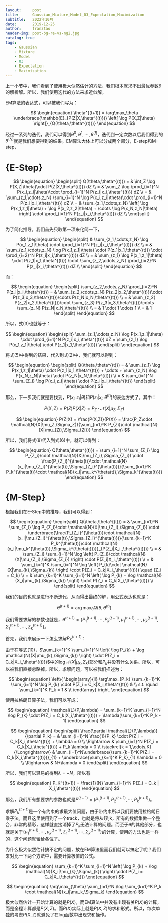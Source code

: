 ```yaml
---
layout:     post
title:      Gaussian_Mixture_Model_03_Expectation_Maximization
subtitle:   2022年10月
date:       2019-12-25
author:     franztao
header-img: post-bg-re-vs-ng2.jpg
catalog: true
tags:
    - Gaussian
    - Mixture
    - Model
    - 03
    - Expectation
    - Maximization
---
```


    

上一小节中，我们看到了使用极大似然估计的方法，我们根本就求不出最优参数$\theta$的解析解。所以，我们使用迭代的方法来求近似解。

EM算法的表达式，可以被我们写为：

$$
\begin{equation}
    \theta^{(t+1)} = \arg\max_\theta \underbrace{\mathbb{E}_{P(Z|X,\theta^{(t)})} \left[ \log P(X,Z|\theta) \right]}_{Q(\theta,\theta^{(t)})}
\end{equation}
$$

经过一系列的迭代，我们可以得到$\theta^{0},\theta^{1},\cdots,\theta^{(t)}$，迭代到一定次数以后我们得到的$\theta^{(N)}$就是我们想要得到的结果。EM算法大体上可以分成两个部分，E-step和M-step，

#  {E-Step}

$$
\begin{equation}
    \begin{split}
        Q(\theta,\theta^{(t)}) 
        = & \int_Z \log P(X,Z|\theta)\cdot P(Z|X,\theta^{(t)}) dZ \\
        = & \sum_Z \log \prod_{i=1}^N P(x_i,z_i|\theta)\cdot \prod_{i=1}^N P(z_i|x_i,\theta^{(t)}) dZ \\
        = & \sum_{z_1,\cdots,z_N} \sum_{i=1}^N \log P(x_i,z_i|\theta)\cdot \prod_{i=1}^N P(z_i|x_i,\theta^{(t)}) dZ \\
        = & \sum_{z_1,\cdots,z_N} \left[ \log P(x_1,z_1|\theta) + \log P(x_2,z_2|\theta) + \cdots \log P(x_N,z_N|\theta) \right] \cdot \prod_{i=1}^N P(z_i|x_i,\theta^{(t)}) dZ \\
    \end{split}
\end{equation}
$$

为了简化推导，我们首先只取第一项来化简一下，

$$
\begin{equation}
    \begin{split}
        & \sum_{z_1,\cdots,z_N} \log P(x_1,z_1|\theta) \cdot \prod_{i=1}^N P(z_i|x_i,\theta^{(t)}) dZ \\
        = & \sum_{z_1,\cdots,z_N} \log P(x_1,z_1|\theta) \cdot P(z_1|x_1,\theta^{(t)}) \cdot \prod_{i=2}^N P(z_i|x_i,\theta^{(t)}) dZ \\
        = & \sum_{z_1} \log P(x_1,z_1|\theta) \cdot  P(z_1|x_1,\theta^{(t)}) \cdot \sum_{z_2,\cdots,z_N} \prod_{i=2}^N P(z_i|x_i,\theta^{(t)}) dZ \\
    \end{split}
\end{equation}
$$

而：

$$
\begin{equation}
    \begin{split}
        \sum_{z_2,\cdots,z_N} \prod_{i=2}^N P(z_i|x_i,\theta^{(t)}) 
        = & \sum_{z_2,\cdots,z_N} P(z_2|x_2,\theta^{(t)})\cdot P(z_3|x_3,\theta^{(t)})\cdots P(z_N|x_N,\theta^{(t)}) \\
        = & \sum_{z_2} P(z_2|x_2,\theta^{(t)})\cdot \sum_{z_3} P(z_3|x_3,\theta^{(t)})\cdots \sum_{z_N} P(z_N|x_N,\theta^{(t)}) \\
        = & 1 \cdot 1 \cdots 1 \\
        = & 1 
    \end{split}
\end{equation}
$$

所以，式(3)也就等于：

$$
\begin{equation}
    \begin{split}
        \sum_{z_1,\cdots,z_N} \log P(x_1,z_1|\theta) \cdot \prod_{i=1}^N P(z_i|x_i,\theta^{(t)}) dZ = \sum_{z_1} \log P(x_1,z_1|\theta) \cdot  P(z_1|x_1,\theta^{(t)})
    \end{split}
\end{equation}
$$

将式(5)中得到的结果，代入到式(2)中，我们就可以得到：

$$
\begin{equation}
    \begin{split}
         Q(\theta,\theta^{(t)}) 
        = & \sum_{z_1} \log P(x_1,z_1|\theta) \cdot  P(z_1|x_1,\theta^{(t)}) + \cdots +  \sum_{z_N} \log P(x_N,z_N|\theta) \cdot  P(z_N|x_N,\theta^{(t)}) \\
        = & \sum_{i=1}^N \sum_{Z_i} \log P(x_i,z_i|\theta) \cdot  P(z_i|x_i,\theta^{(t)})
    \end{split}
\end{equation}
$$

那么，下一步我们就是要找到，$P(x_i,z_i|\theta)$和$P(z_i|x_i,\theta^{(t)})$的表达方式了。其中：

$$
\begin{equation}
    P(X,Z) = P(Z)P(X|Z) = P_Z\cdot \mathcal{N}(X|\mu_Z,\Sigma_Z)
\end{equation}
$$

$$
\begin{equation}
    P(Z|X) = \frac{P(X,Z)}{P(X)} = \frac{P_Z\cdot \mathcal{N}(X|\mu_Z,\Sigma_Z)}{\sum_{i=1}^K P_{Zi}\cdot \mathcal{N}(X|\mu_{Zi},\Sigma_{Zi})}
\end{equation}
$$

所以，我们将式(8)代入到式(6)中，就可以得到：

$$
\begin{equation}
     Q(\theta,\theta^{(t)})  =    \sum_{i=1}^N \sum_{Z_i} \log P_{Z_i}\cdot \mathcal{N}(X|\mu_{Z_i},\Sigma_{Z_i}) \cdot \frac{P_{Z_i}^{\theta(t)}\cdot \mathcal{N}(x_i|\mu_{Z_i}^{\theta(t)},\Sigma_{Z_i}^{\theta(t)})}{\sum_{k=1}^K P_k^{\theta(t)}\cdot \mathcal{N}(x_i|\mu_k^{\theta(t)},\Sigma_k^{\theta(t)})}
\end{equation}
$$

#  {M-Step}
根据我们在E-Step中的推导，我们可以得到：

$$
\begin{equation}
    \begin{split}
        Q(\theta,\theta^{(t)})  
        = & \sum_{i=1}^N \sum_{Z_i} \log P_{Z_i}\cdot \mathcal{N}(X|\mu_{Z_i},\Sigma_{Z_i}) \cdot \underbrace{\frac{P_{Z_i}^{\theta(t)}\cdot \mathcal{N}(x_i|\mu_{Z_i}^{\theta(t)},\Sigma_{Z_i}^{\theta(t)})}{\sum_{k=1}^K P_k^{\theta(t)}\cdot \mathcal{N}(x_i|\mu_k^{\theta(t)},\Sigma_k^{\theta(t)})}}_{P(Z_i|X_i,,\theta^{(t)})} \\
        = & \sum_{Z_i} \sum_{i=1}^N \log \left( P_{Z_i}\cdot \mathcal{N}(X|\mu_{Z_i},\Sigma_{Z_i}) \right) \cdot P(Z_i|X_i,,\theta^{(t)}) \\
        = & \sum_{k=1}^K \sum_{i=1}^N \log \left( P_{k}\cdot \mathcal{N}(X|\mu_{k},\Sigma_{k}) \right) \cdot P(Z_i = C_k|X_i,,\theta^{(t)}) \quad (Z_i = C_k) \\
        = & \sum_{k=1}^K \sum_{i=1}^N \left( \log P_{k} + \log  \mathcal{N}(X_i|\mu_{k},\Sigma_{k}) \right) \cdot P(Z_i = C_k|X_i,\theta^{(t)}) \\
    \end{split}
\end{equation}
$$

我们的目的也就是进行不断迭代，从而得出最终的解，用公式表达也就是：

$$
\begin{equation}
    \theta^{(t+1)} = \arg\max_{\theta} Q(\theta,\theta^{(t)})
\end{equation}
$$

我们需要求解的参数也就是，$\theta^{(t+1)}=\{ P_1^{(t+1)}, \cdots, P_k^{(t+1)}, \mu_1^{(t+1)}, \cdots, \mu_k^{(t+1)},\Sigma_1^{(t+1)},\cdots,\Sigma_k^{(t+1)} \}$。

首先，我们来展示一下怎么求解$P_K^{(t+1)}$：

由于在等式(10)，$\sum_{k=1}^K \sum_{i=1}^N \left( \log P_{k} + \log  \mathcal{N}(X|\mu_{k},\Sigma_{k}) \right) \cdot P(Z_i = C_k|X_i,,\theta^{(t)})$中的$\log  \mathcal{N}(X|\mu_{k},\Sigma_{k})$部分和$P_k$并没有什么关系。所以，可以被我们直接忽略掉。所以，求解问题，可以被我们描述为：

$$
\begin{equation}
    \left\{
        \begin{array}{ll}
            \arg\max_{P_k} \sum_{k=1}^K \sum_{i=1}^N  \log P_{k} \cdot P(Z_i = C_k|X_i,\theta^{(t)}) & \\
            s.t. \quad \sum_{k=1}^K P_k = 1 & \\
        \end{array}
    \right.
\end{equation}
$$

使用拉格朗日算子法，我们可以写成：

$$
\begin{equation}
    \mathcal{L}(P,\lambda) = \sum_{k=1}^K \sum_{i=1}^N  \log P_{k} \cdot P(Z_i = C_k|X_i,\theta^{(t)}) + \lambda(\sum_{k=1}^K P_k - 1)
\end{equation}
$$


$$
\begin{equation}
    \begin{split}
        \frac{\partial \mathcal{L}(P,\lambda)}{\partial P_k} = & \sum_{i=1}^N \frac{1}{P_k} \cdot P(Z_i = C_k|X_i,\theta^{(t)}) + \lambda = 0  \\
        \Rightarrow & \sum_{i=1}^N P(Z_i = C_k|X_i,\theta^{(t)}) + P_k \lambda = 0 \\
        \stackrel{k = 1,\cdots,K}{\Longrightarrow} & \sum_{i=1}^N\underbrace{\sum_{k=1}^K P(Z_i = C_k|X_i,\theta^{(t)})}_{1} + \underbrace{\sum_{k=1}^K P_k}_{1} \lambda = 0 \\
        \Rightarrow & N+\lambda = 0 
    \end{split}
\end{equation}
$$

所以，我们可以轻易的得到$\lambda = -N$，所以有

$$
\begin{equation}
    P_K^{(t+1)} = \frac{1}{N} \sum_{i=1}^N P(Z_i = C_k | X_i,\theta^{(t)})
\end{equation}
$$

那么，我们所有想要求的参数也就是$P^{(t+1)} = (P_1^{(t+1)},P_2^{(t+1)},\cdots,P_k^{(t+1)})$。

求解$P_k^{(t+1)}$是一个有约束的求最大值问题，由于带约束所以我们要使用拉格朗日乘子法。而且这里使用到了一个track，也就是将从1到k，所有的数据集做一个整合，非常的精彩，这样就直接消掉了$P_k$无法计算的问题。而至于$\theta$的其他部分，也就是关于$\{ \mu_1^{(t+1)}, \cdots, \mu_k^{(t+1)},\Sigma_1^{(t+1)},\cdots,\Sigma_k^{(t+1)} \}$的计算，使用的方法也是一样的，这个问题就留给各位了。

为什么极大似然估计搞不定的问题，放在EM算法里面我们就可以搞定了呢？我们来对比一下两个方法中，需要计算极值的公式。

$$
\begin{equation}
    \sum_{k=1}^K \sum_{i=1}^N \left( \log P_{k} + \log  \mathcal{N}(X_i|\mu_{k},\Sigma_{k}) \right) \cdot P(Z_i = C_k|X_i,\theta^{(t)})
\end{equation}
$$

$$
\begin{equation}
    \arg\max_{\theta}  \sum_{i=1}^N  \log \sum_{k=1}^K P_k \cdot \mathcal{N}(x_i|\mu_k,\Sigma_k)
\end{equation}
$$

极大似然估计一开始计算的就是$P(X)$，而EM算法中并没有出现有关$P(X)$的计算，而是全程计算都是$P(X,Z)$。而$P(X)$实际上就是$P(X,Z)$的求和形式。所以，每次单独的考虑$P(X,Z)$就避免了在log函数中出现求和操作。

